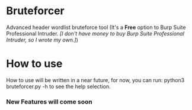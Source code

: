 # Bruteforcer
Advanced header wordlist bruteforce tool (It's a <b>Free</b> option to Burp Suite Professional Intruder.<i> [I don't have money to buy Burp Suite Professional Intruder, so I wrote my own.]</i>)

# How to use
How to use will be written in a near future, for now, you can run: python3 bruteforcer.py -h to see the help selection.

### New Features will come soon
